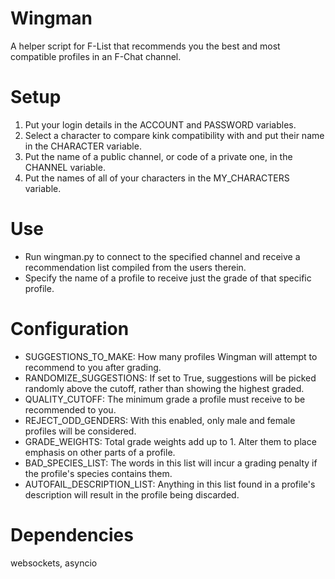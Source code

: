 # Wingman
A helper script for F-List that recommends you the best and most compatible profiles in an F-Chat channel.

Setup
=====

1. Put your login details in the ACCOUNT and PASSWORD variables.
2. Select a character to compare kink compatibility with and put their name in the CHARACTER variable.
3. Put the name of a public channel, or code of a private one, in the CHANNEL variable.
4. Put the names of all of your characters in the MY_CHARACTERS variable.

Use
===
* Run wingman.py to connect to the specified channel and receive a recommendation list compiled from the users therein.
* Specify the name of a profile to receive just the grade of that specific profile.

Configuration
=============
* SUGGESTIONS_TO_MAKE: How many profiles Wingman will attempt to recommend to you after grading.
* RANDOMIZE_SUGGESTIONS: If set to True, suggestions will be picked randomly above the cutoff, rather than showing the highest graded.
* QUALITY_CUTOFF: The minimum grade a profile must receive to be recommended to you.
* REJECT_ODD_GENDERS: With this enabled, only male and female profiles will be considered.
* GRADE_WEIGHTS: Total grade weights add up to 1. Alter them to place emphasis on other parts of a profile.
* BAD_SPECIES_LIST: The words in this list will incur a grading penalty if the profile's species contains them.
* AUTOFAIL_DESCRIPTION_LIST: Anything in this list found in a profile's description will result in the profile being discarded.

Dependencies
============

websockets, asyncio
